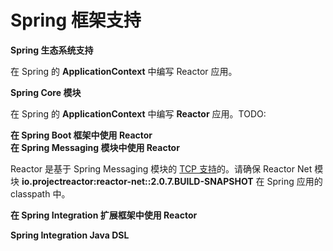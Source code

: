 # Spring 框架支持 

**Spring 生态系统支持**

在 Spring 的 **ApplicationContext** 中编写 Reactor 应用。

**Spring Core 模块**

在 Spring 的 **ApplicationContext** 中编写 **Reactor** 应用。TODO:

 
**在 Spring Boot 框架中使用 Reactor**  
**在 Spring Messaging 模块中使用 Reactor**


Reactor 是基于 Spring Messaging 模块的 [TCP 支持](http://docs.spring.io/spring/docs/current/spring-framework-reference/html/websocket.html)的。请确保 Reactor Net 模块 **io.projectreactor:reactor-net::2.0.7.BUILD-SNAPSHOT** 在 Spring 应用的 classpath 中。  


**在 Spring Integration 扩展框架中使用 Reactor**

**Spring Integration Java DSL**